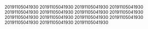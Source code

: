 20191105041930
20191105041930
20191105041930
20191105041930
20191105041930
20191105041930
20191105041930
20191105041930
20191105041930
20191105041930
20191105041930
20191105041930
20191105041930
20191105041930
20191105041930
